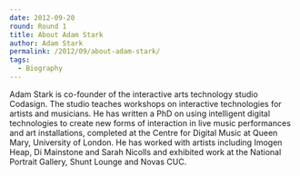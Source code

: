 ```yaml
---
date: 2012-09-20
round: Round 1
title: About Adam Stark
author: Adam Stark
permalink: /2012/09/about-adam-stark/
tags:
  - Biography
---
```

Adam Stark is co-founder of the interactive arts technology studio Codasign. The studio teaches workshops on interactive technologies for artists and musicians. He has written a PhD on using intelligent digital technologies to create new forms of interaction in live music performances and art installations, completed at the Centre for Digital Music at Queen Mary, University of London. He has worked with artists including Imogen Heap, Di Mainstone and Sarah Nicolls and exhibited work at the National Portrait Gallery, Shunt Lounge and Novas CUC.
